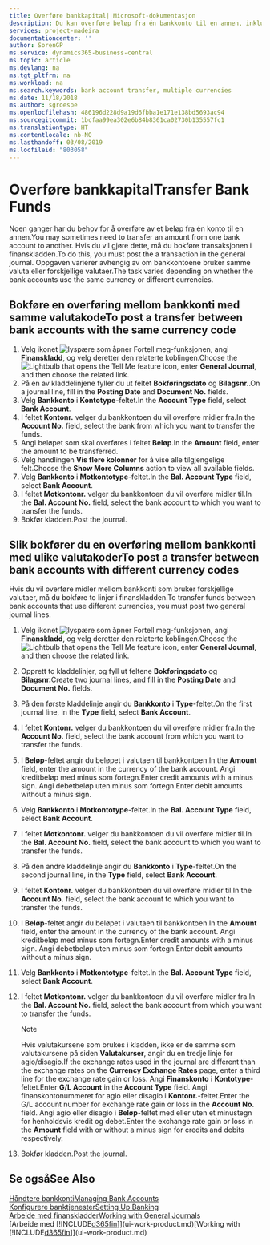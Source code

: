 ```yaml
---
title: Overføre bankkapital| Microsoft-dokumentasjon
description: Du kan overføre beløp fra én bankkonto til en annen, inkludert ulike valutaer, ved å bokføre transaksjonen i finanskladden.
services: project-madeira
documentationcenter: ''
author: SorenGP
ms.service: dynamics365-business-central
ms.topic: article
ms.devlang: na
ms.tgt_pltfrm: na
ms.workload: na
ms.search.keywords: bank account transfer, multiple currencies
ms.date: 11/18/2018
ms.author: sgroespe
ms.openlocfilehash: 486196d228d9a19d6fbba1e171e138bd5693ac94
ms.sourcegitcommit: 1bcfaa99ea302e6b84b8361ca02730b135557fc1
ms.translationtype: HT
ms.contentlocale: nb-NO
ms.lasthandoff: 03/08/2019
ms.locfileid: "803058"
---
```

# <a name="transfer-bank-funds"></a><span data-ttu-id="12377-103">Overføre bankkapital</span><span class="sxs-lookup"><span data-stu-id="12377-103">Transfer Bank Funds</span></span>
<span data-ttu-id="12377-104">Noen ganger har du behov for å overføre av et beløp fra én konto til en annen.</span><span class="sxs-lookup"><span data-stu-id="12377-104">You may sometimes need to transfer an amount from one bank account to another.</span></span> <span data-ttu-id="12377-105">Hvis du vil gjøre dette, må du bokføre transaksjonen i finanskladden.</span><span class="sxs-lookup"><span data-stu-id="12377-105">To do this, you must post the a transaction in the general journal.</span></span> <span data-ttu-id="12377-106">Oppgaven varierer avhengig av om bankkontoene bruker samme valuta eller forskjellige valutaer.</span><span class="sxs-lookup"><span data-stu-id="12377-106">The task varies depending on whether the bank accounts use the same currency or different currencies.</span></span>

## <a name="to-post-a-transfer-between-bank-accounts-with-the-same-currency-code"></a><span data-ttu-id="12377-107">Bokføre en overføring mellom bankkonti med samme valutakode</span><span class="sxs-lookup"><span data-stu-id="12377-107">To post a transfer between bank accounts with the same currency code</span></span>
1. <span data-ttu-id="12377-108">Velg ikonet ![lyspære som åpner Fortell meg-funksjonen](media/ui-search/search_small.png "Fortell hva du vil gjøre"), angi **Finanskladd**, og velg deretter den relaterte koblingen.</span><span class="sxs-lookup"><span data-stu-id="12377-108">Choose the ![Lightbulb that opens the Tell Me feature](media/ui-search/search_small.png "Tell me what you want to do") icon, enter **General Journal**, and then choose the related link.</span></span>
2. <span data-ttu-id="12377-109">På en av kladdelinjene fyller du ut feltet **Bokføringsdato** og **Bilagsnr.**.</span><span class="sxs-lookup"><span data-stu-id="12377-109">On a journal line, fill in the **Posting Date** and **Document No.** fields.</span></span>
3. <span data-ttu-id="12377-110">Velg **Bankkonto** i **Kontotype**-feltet.</span><span class="sxs-lookup"><span data-stu-id="12377-110">In the **Account Type** field, select **Bank Account**.</span></span>
4. <span data-ttu-id="12377-111">I feltet **Kontonr.** velger du bankkontoen du vil overføre midler fra.</span><span class="sxs-lookup"><span data-stu-id="12377-111">In the **Account No.** field, select the bank from which you want to transfer the funds.</span></span>
5. <span data-ttu-id="12377-112">Angi beløpet som skal overføres i feltet **Beløp**.</span><span class="sxs-lookup"><span data-stu-id="12377-112">In the **Amount** field, enter the amount to be transferred.</span></span>
6. <span data-ttu-id="12377-113">Velg handlingen **Vis flere kolonner** for å vise alle tilgjengelige felt.</span><span class="sxs-lookup"><span data-stu-id="12377-113">Choose the **Show More Columns** action to view all available fields.</span></span>
7. <span data-ttu-id="12377-114">Velg **Bankkonto** i **Motkontotype**-feltet.</span><span class="sxs-lookup"><span data-stu-id="12377-114">In the **Bal. Account Type** field, select **Bank Account**.</span></span>
8. <span data-ttu-id="12377-115">I feltet **Motkontonr.** velger du bankkontoen du vil overføre midler til.</span><span class="sxs-lookup"><span data-stu-id="12377-115">In the **Bal. Account No.** field, select the bank account to which you want to transfer the funds.</span></span>
9. <span data-ttu-id="12377-116">Bokfør kladden.</span><span class="sxs-lookup"><span data-stu-id="12377-116">Post the journal.</span></span>

## <a name="to-post-a-transfer-between-bank-accounts-with-different-currency-codes"></a><span data-ttu-id="12377-117">Slik bokfører du en overføring mellom bankkonti med ulike valutakoder</span><span class="sxs-lookup"><span data-stu-id="12377-117">To post a transfer between bank accounts with different currency codes</span></span>
<span data-ttu-id="12377-118">Hvis du vil overføre midler mellom bankkonti som bruker forskjellige valutaer, må du bokføre to linjer i finanskladden.</span><span class="sxs-lookup"><span data-stu-id="12377-118">To transfer funds between bank accounts that use different currencies, you must post two general journal lines.</span></span>

1. <span data-ttu-id="12377-119">Velg ikonet ![lyspære som åpner Fortell meg-funksjonen](media/ui-search/search_small.png "Fortell hva du vil gjøre"), angi **Finanskladd**, og velg deretter den relaterte koblingen.</span><span class="sxs-lookup"><span data-stu-id="12377-119">Choose the ![Lightbulb that opens the Tell Me feature](media/ui-search/search_small.png "Tell me what you want to do") icon, enter **General Journal**, and then choose the related link.</span></span>
2. <span data-ttu-id="12377-120">Opprett to kladdelinjer, og fyll ut feltene **Bokføringsdato** og **Bilagsnr.**</span><span class="sxs-lookup"><span data-stu-id="12377-120">Create two journal lines, and fill in the **Posting Date** and **Document No.** fields.</span></span>
3. <span data-ttu-id="12377-121">På den første kladdelinje angir du **Bankkonto** i **Type**-feltet.</span><span class="sxs-lookup"><span data-stu-id="12377-121">On the first journal line, in the **Type** field, select **Bank Account**.</span></span>
4. <span data-ttu-id="12377-122">I feltet **Kontonr.** velger du bankkontoen du vil overføre midler fra.</span><span class="sxs-lookup"><span data-stu-id="12377-122">In the **Account No.** field, select the bank account from which you want to transfer the funds.</span></span>
5. <span data-ttu-id="12377-123">I **Beløp**-feltet angir du beløpet i valutaen til bankkontoen.</span><span class="sxs-lookup"><span data-stu-id="12377-123">In the **Amount** field, enter the amount in the currency of the bank account.</span></span> <span data-ttu-id="12377-124">Angi kreditbeløp med minus som fortegn.</span><span class="sxs-lookup"><span data-stu-id="12377-124">Enter credit amounts with a minus sign.</span></span> <span data-ttu-id="12377-125">Angi debetbeløp uten minus som fortegn.</span><span class="sxs-lookup"><span data-stu-id="12377-125">Enter debit amounts without a minus sign.</span></span>
6. <span data-ttu-id="12377-126">Velg **Bankkonto** i **Motkontotype**-feltet.</span><span class="sxs-lookup"><span data-stu-id="12377-126">In the **Bal. Account Type** field, select **Bank Account**.</span></span>
7. <span data-ttu-id="12377-127">I feltet **Motkontonr.** velger du bankkontoen du vil overføre midler til.</span><span class="sxs-lookup"><span data-stu-id="12377-127">In the **Bal. Account No.** field, select the bank account to which you want to transfer the funds.</span></span>
8. <span data-ttu-id="12377-128">På den andre kladdelinje angir du **Bankkonto** i **Type**-feltet.</span><span class="sxs-lookup"><span data-stu-id="12377-128">On the second journal line, in the **Type** field, select **Bank Account**.</span></span>
9. <span data-ttu-id="12377-129">I feltet **Kontonr.** velger du bankkontoen du vil overføre midler til.</span><span class="sxs-lookup"><span data-stu-id="12377-129">In the **Account No.** field, select the bank account to which you want to transfer the funds.</span></span>
10. <span data-ttu-id="12377-130">I **Beløp**-feltet angir du beløpet i valutaen til bankkontoen.</span><span class="sxs-lookup"><span data-stu-id="12377-130">In the **Amount** field, enter the amount in the currency of the bank account.</span></span> <span data-ttu-id="12377-131">Angi kreditbeløp med minus som fortegn.</span><span class="sxs-lookup"><span data-stu-id="12377-131">Enter credit amounts with a minus sign.</span></span> <span data-ttu-id="12377-132">Angi debetbeløp uten minus som fortegn.</span><span class="sxs-lookup"><span data-stu-id="12377-132">Enter debit amounts without a minus sign.</span></span>
11. <span data-ttu-id="12377-133">Velg **Bankkonto** i **Motkontotype**-feltet.</span><span class="sxs-lookup"><span data-stu-id="12377-133">In the **Bal. Account Type** field, select **Bank Account**.</span></span>  
12. <span data-ttu-id="12377-134">I feltet **Motkontonr.** velger du bankkontoen du vil overføre midler fra.</span><span class="sxs-lookup"><span data-stu-id="12377-134">In the **Bal. Account No.** field, select the bank account from which you want to transfer the funds.</span></span>

    > [!NOTE]  
    > <span data-ttu-id="12377-135">Hvis valutakursene som brukes i kladden, ikke er de samme som valutakursene på siden **Valutakurser**, angir du en tredje linje for agio/disagio.</span><span class="sxs-lookup"><span data-stu-id="12377-135">If the exchange rates used in the journal are different than the exchange rates on the **Currency Exchange Rates** page, enter a third line for the exchange rate gain or loss.</span></span> <span data-ttu-id="12377-136">Angi **Finanskonto** i **Kontotype**-feltet.</span><span class="sxs-lookup"><span data-stu-id="12377-136">Enter **G/L Account** in the **Account Type** field.</span></span> <span data-ttu-id="12377-137">Angi finanskontonummeret for agio eller disagio i **Kontonr.**-feltet.</span><span class="sxs-lookup"><span data-stu-id="12377-137">Enter the G/L account number for exchange rate gain or loss in the **Account No.** field.</span></span> <span data-ttu-id="12377-138">Angi agio eller disagio i **Beløp**-feltet med eller uten et minustegn for henholdsvis kredit og debet.</span><span class="sxs-lookup"><span data-stu-id="12377-138">Enter the exchange rate gain or loss in the **Amount** field with or without a minus sign for credits and debits respectively.</span></span>
13. <span data-ttu-id="12377-139">Bokfør kladden.</span><span class="sxs-lookup"><span data-stu-id="12377-139">Post the journal.</span></span>

## <a name="see-also"></a><span data-ttu-id="12377-140">Se også</span><span class="sxs-lookup"><span data-stu-id="12377-140">See Also</span></span>
[<span data-ttu-id="12377-141">Håndtere bankkonti</span><span class="sxs-lookup"><span data-stu-id="12377-141">Managing Bank Accounts</span></span>](bank-manage-bank-accounts.md)  
[<span data-ttu-id="12377-142">Konfigurere banktjenester</span><span class="sxs-lookup"><span data-stu-id="12377-142">Setting Up Banking</span></span>](bank-setup-banking.md)  
[<span data-ttu-id="12377-143">Arbeide med finanskladder</span><span class="sxs-lookup"><span data-stu-id="12377-143">Working with General Journals</span></span>](ui-work-general-journals.md)  
<span data-ttu-id="12377-144">[Arbeide med [!INCLUDE[d365fin](includes/d365fin_md.md)]](ui-work-product.md)</span><span class="sxs-lookup"><span data-stu-id="12377-144">[Working with [!INCLUDE[d365fin](includes/d365fin_md.md)]](ui-work-product.md)</span></span>
